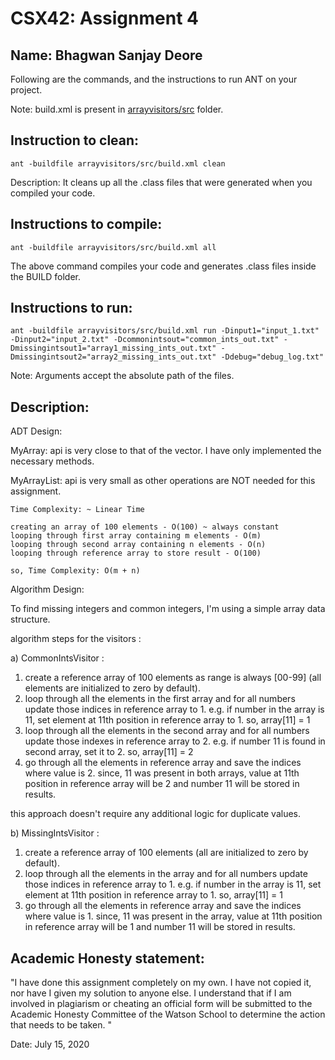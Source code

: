 # CSX42: Assignment 4
**Name:** Bhagwan Sanjay Deore
-----------------------------------------------------------------------

Following are the commands, and the instructions to run ANT on your project.


Note: build.xml is present in [arrayvisitors/src](./arrayvisitors/src/) folder.

## Instruction to clean:

```commandline
ant -buildfile arrayvisitors/src/build.xml clean
```

Description: It cleans up all the .class files that were generated when you
compiled your code.

## Instructions to compile:

```commandline
ant -buildfile arrayvisitors/src/build.xml all
```
The above command compiles your code and generates .class files inside the BUILD folder.

## Instructions to run:

```commandline
ant -buildfile arrayvisitors/src/build.xml run -Dinput1="input_1.txt" -Dinput2="input_2.txt" -Dcommonintsout="common_ints_out.txt" -Dmissingintsout1="array1_missing_ints_out.txt" -Dmissingintsout2="array2_missing_ints_out.txt" -Ddebug="debug_log.txt"
```
Note: Arguments accept the absolute path of the files.


## Description:


ADT Design:


MyArray: api is very close to that of the vector. I have only implemented the necessary methods.

MyArrayList: api is very small as other operations are NOT needed for this assignment.


```commandline
Time Complexity: ~ Linear Time

creating an array of 100 elements - O(100) ~ always constant
looping through first array containing m elements - O(m)
looping through second array containing n elements - O(n)
looping through reference array to store result - O(100)

so, Time Complexity: O(m + n)
```

Algorithm Design:

To find missing integers and common integers, I'm using a simple array data structure. 

algorithm steps for the visitors :

a) CommonIntsVisitor :

1) create a reference array of 100 elements as range is always [00-99] (all elements are initialized to zero by default).
2) loop through all the elements in the first array and for all numbers update those indices in reference array to 1.
    e.g. if number in the array is 11, set element at 11th position in reference array to 1. so, array[11] = 1
3) loop through all the elements in the second array and for all numbers update those indexes in reference array to 2.
    e.g. if number 11 is found in second array, set it to 2. so, array[11] = 2 
4) go through all the elements in reference array and save the indices where value is 2.
    since, 11 was present in both arrays, value at 11th position in reference array will be 2 and number 11 will be stored in results.
    
this approach doesn't require any additional logic for duplicate values.


b) MissingIntsVisitor : 

1) create a reference array of 100 elements (all are initialized to zero by default).
2) loop through all the elements in the array and for all numbers update those indices in reference array to 1.
    e.g. if number in the array is 11, set element at 11th position in reference array to 1. so, array[11] = 1
3) go through all the elements in reference array and save the indices where value is 1.
    since, 11 was present in the array, value at 11th position in reference array will be 1 and number 11 will be stored in results.
      

## Academic Honesty statement:

"I have done this assignment completely on my own. I have not copied
it, nor have I given my solution to anyone else. I understand that if
I am involved in plagiarism or cheating an official form will be
submitted to the Academic Honesty Committee of the Watson School to
determine the action that needs to be taken. "

Date:  July 15, 2020


